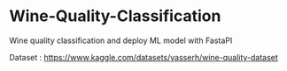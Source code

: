 # Wine-Quality-Classification
Wine quality classification and deploy ML model with FastaPI

Dataset : https://www.kaggle.com/datasets/yasserh/wine-quality-dataset
